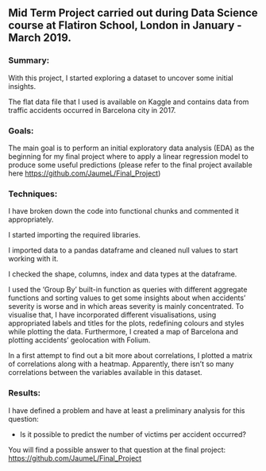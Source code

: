 ## Mid Term Project carried out during Data Science course at Flatiron School, London in January - March 2019. 

### Summary:

With this project, I started exploring a dataset to uncover some initial insights.

The flat data file that I used is available on Kaggle and contains data from traffic accidents occurred in Barcelona city in 2017. 

### Goals: 

The main goal is to perform an initial exploratory data analysis (EDA) as the beginning for my final project where to apply a linear regression model to produce some useful predictions (please refer to the final project available here https://github.com/JaumeL/Final_Project)

### Techniques:

I have broken down the code into functional chunks and commented it appropriately.

I started importing the required libraries. 

I imported data to a pandas dataframe and cleaned null values to start working with it. 

I checked the shape, columns, index and data types at the dataframe.  

I used the ‘Group By’ built-in function as queries with different aggregate functions and sorting values to get some insights about when accidents’ severity is worse and in which areas severity is mainly concentrated. To visualise that, I have incorporated different visualisations, using appropriated labels and titles for the plots, redefining colours and styles while plotting the data. Furthermore, I created a map of Barcelona and plotting accidents’ geolocation with Folium.

In a first attempt to find out a bit more about correlations, I plotted a matrix of correlations along with a heatmap. Apparently, there isn’t so many correlations between the variables available in this dataset.    

### Results:

I have defined a problem and have at least a preliminary analysis for this question: 

-	Is it possible to predict the number of victims per accident occurred? 

You will find a possible answer to that question at the final project: https://github.com/JaumeL/Final_Project   

